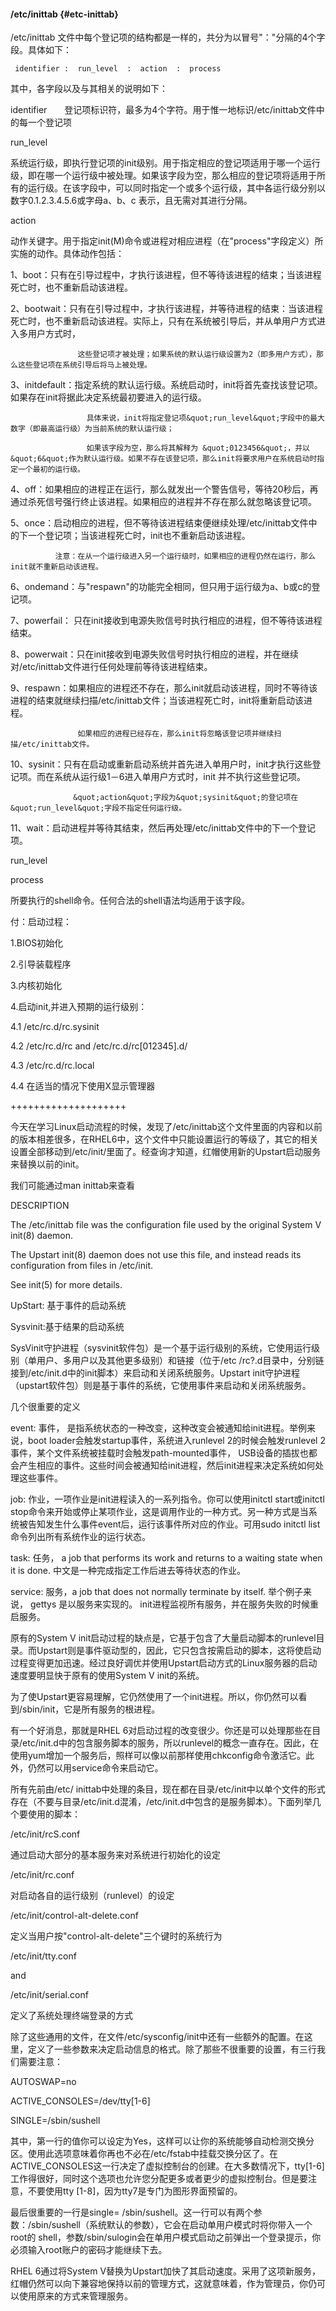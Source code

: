 #### /etc/inittab {#etc-inittab}

/etc/inittab 文件中每个登记项的结构都是一样的，共分为以冒号&quot;：&quot;分隔的4个字段。具体如下：

     identifier :  run_level  :  action  :  process

其中，各字段以及与其相关的说明如下：

identifier　　登记项标识符，最多为4个字符。用于惟一地标识/etc/inittab文件中的每一个登记项

run_level

系统运行级，即执行登记项的init级别。用于指定相应的登记项适用于哪一个运行级，即在哪一个运行级中被处理。如果该字段为空，那么相应的登记项将适用于所有的运行级。在该字段中，可以同时指定一个或多个运行级，其中各运行级分别以数字0.1.2.3.4.5.6或字母a、b、c 表示，且无需对其进行分隔。

action

动作关键字。用于指定init(M)命令或进程对相应进程（在&quot;process&quot;字段定义）所实施的动作。具体动作包括：

1、boot：只有在引导过程中，才执行该进程，但不等待该进程的结束；当该进程死亡时，也不重新启动该进程。

2、bootwait：只有在引导过程中，才执行该进程，并等待进程的结束：当该进程死亡时，也不重新启动该进程。实际上，只有在系统被引导后，并从单用户方式进入多用户方式时，

                   这些登记项才被处理；如果系统的默认运行级设置为2（即多用户方式），那么这些登记项在系统引导后将马上被处理。

3、initdefault：指定系统的默认运行级。系统启动时，init将首先查找该登记项。如果存在init将据此决定系统最初要进入的运行级。

                     具体来说，init将指定登记项&quot;run_level&quot;字段中的最大数字（即最高运行级）为当前系统的默认运行级；

                     如果该字段为空，那么将其解释为 &quot;0123456&quot;，并以&quot;6&quot;作为默认运行级。如果不存在该登记项，那么init将要求用户在系统启动时指定一个最初的运行级。

4、off：如果相应的进程正在运行，那么就发出一个警告信号，等待20秒后，再通过杀死信号强行终止该进程。如果相应的进程并不存在那么就忽略该登记项。

5、once：启动相应的进程，但不等待该进程结束便继续处理/etc/inittab文件中的下一个登记项；当该进程死亡时，init也不重新启动该进程。

              注意：在从一个运行级进入另一个运行级时，如果相应的进程仍然在运行，那么init就不重新启动该进程。

6、ondemand：与&quot;respawn&quot;的功能完全相同，但只用于运行级为a、b或c的登记项。

7、powerfail：  只在init接收到电源失败信号时执行相应的进程，但不等待该进程结束。

8、powerwait：只在init接收到电源失败信号时执行相应的进程，并在继续对/etc/inittab文件进行任何处理前等待该进程结束。

9、respawn：如果相应的进程还不存在，那么init就启动该进程，同时不等待该进程的结束就继续扫描/etc/inittab文件；当该进程死亡时，init将重新启动该进程。

                   如果相应的进程已经存在，那么init将忽略该登记项并继续扫描/etc/inittab文件。

10、sysinit：只有在启动或重新启动系统并首先进入单用户时，init才执行这些登记项。而在系统从运行级1－6进入单用户方式时，init 并不执行这些登记项。

                  &quot;action&quot;字段为&quot;sysinit&quot;的登记项在&quot;run_level&quot;字段不指定任何运行级。

11、wait：启动进程并等待其结束，然后再处理/etc/inittab文件中的下一个登记项。

run_level

process

所要执行的shell命令。任何合法的shell语法均适用于该字段。

付：启动过程：

1.BIOS初始化

2.引导装载程序

3.内核初始化

4.启动init,并进入预期的运行级别：

  4.1 /etc/rc.d/rc.sysinit

  4.2 /etc/rc.d/rc and /etc/rc.d/rc[012345].d/

  4.3 /etc/rc.d/rc.local

  4.4 在适当的情况下使用X显示管理器

++++++++++++++++++++

今天在学习Linux启动流程的时候，发现了/etc/inittab这个文件里面的内容和以前的版本相差很多，在RHEL6中，这个文件中只能设置运行的等级了，其它的相关设置全部移动到/etc/init/里面了。经查询才知道，红帽使用新的Upstart启动服务来替换以前的init。

我们可能通过man inittab来查看

DESCRIPTION

The /etc/inittab file was the configuration file used by the original System V init(8) daemon.

The Upstart init(8) daemon  does  not  use  this  file,  and instead  reads  its  configuration  from files in /etc/init.

See init(5) for more details.

UpStart: 基于事件的启动系统

Sysvinit:基于结果的启动系统

SysVinit守护进程（sysvinit软件包）是一个基于运行级别的系统，它使用运行级别（单用户、多用户以及其他更多级别）和链接（位于/etc /rc?.d目录中，分别链接到/etc/init.d中的init脚本）来启动和关闭系统服务。Upstart init守护进程（upstart软件包）则是基于事件的系统，它使用事件来启动和关闭系统服务。

几个很重要的定义

event: 事件， 是指系统状态的一种改变，这种改变会被通知给init进程。举例来说，boot loader会触发startup事件，系统进入runlevel 2的时候会触发runlevel 2事件，某个文件系统被挂载时会触发path-mounted事件， USB设备的插拔也都会产生相应的事件。这些时间会被通知给init进程，然后init进程来决定系统如何处理这些事件。

job: 作业，一项作业是init进程读入的一系列指令。你可以使用initctl start或initctl stop命令来开始或停止某项作业，这是调用作业的一种方式。另一种方式是当系统被告知发生什么事件event后，运行该事件所对应的作业。可用sudo initctl list命令列出所有系统作业的运行状态。

task: 任务， a job that performs its work and returns to a waiting state when it is done. 中文是一种完成指定工作后进去等待状态的作业。

service: 服务，a job that does not normally terminate by itself. 举个例子来说， gettys 是以服务来实现的。 init进程监视所有服务，并在服务失败的时候重启服务。

原有的System V init启动过程的缺点是，它基于包含了大量启动脚本的runlevel目录。而Upstart则是事件驱动型的，因此，它只包含按需启动的脚本，这将使启动过程变得更加迅速。经过良好调优并使用Upstart启动方式的Linux服务器的启动速度要明显快于原有的使用System V init的系统。

为了使Upstart更容易理解，它仍然使用了一个init进程。所以，你仍然可以看到/sbin/init，它是所有服务的根进程。

有一个好消息，那就是RHEL 6对启动过程的改变很少。你还是可以处理那些在目录/etc/init.d中的包含服务脚本的服务，所以runlevel的概念一直存在。因此，在使用yum增加一个服务后，照样可以像以前那样使用chkconfig命令激活它。此外，仍然可以用service命令来启动它。

所有先前由/etc/ inittab中处理的条目，现在都在目录/etc/init中以单个文件的形式存在（不要与目录/etc/init.d混淆，/etc/init.d中包含的是服务脚本）。下面列举几个要使用的脚本：

/etc/init/rcS.conf

通过启动大部分的基本服务来对系统进行初始化的设定

/etc/init/rc.conf

对启动各自的运行级别（runlevel）的设定

/etc/init/control-alt-delete.conf

定义当用户按&quot;control-alt-delete&quot;三个键时的系统行为

/etc/init/tty.conf

and

/etc/init/serial.conf

定义了系统处理终端登录的方式

除了这些通用的文件，在文件/etc/sysconfig/init中还有一些额外的配置。在这里，定义了一些参数来决定启动信息的格式。除了那些不很重要的设置，有三行我们需要注意：

AUTOSWAP=no

ACTIVE_CONSOLES=/dev/tty[1-6]

SINGLE=/sbin/sushell

其中，第一行的值你可以设定为Yes，这样可以让你的系统能够自动检测交换分区。使用此选项意味着你再也不必在/etc/fstab中挂载交换分区了。在ACTIVE_CONSOLES这一行决定了虚拟控制台的创建。在大多数情况下，tty[1-6]工作得很好，同时这个选项也允许您分配更多或者更少的虚拟控制台。但是要注意，不要使用tty [1-8]，因为tty7是专门为图形界面预留的。

最后很重要的一行是single= /sbin/sushell。这一行可以有两个参数：/sbin/sushell（系统默认的参数），它会在启动单用户模式时将你带入一个root的 shell，参数/sbin/sulogin会在单用户模式启动之前弹出一个登录提示，你必须输入root账户的密码才能继续下去。

RHEL 6通过将System V替换为Upstart加快了其启动速度。采用了这项新服务，红帽仍然可以向下兼容地保持以前的管理方式，这就意味着，作为管理员，你仍可以使用原来的方式来管理服务。